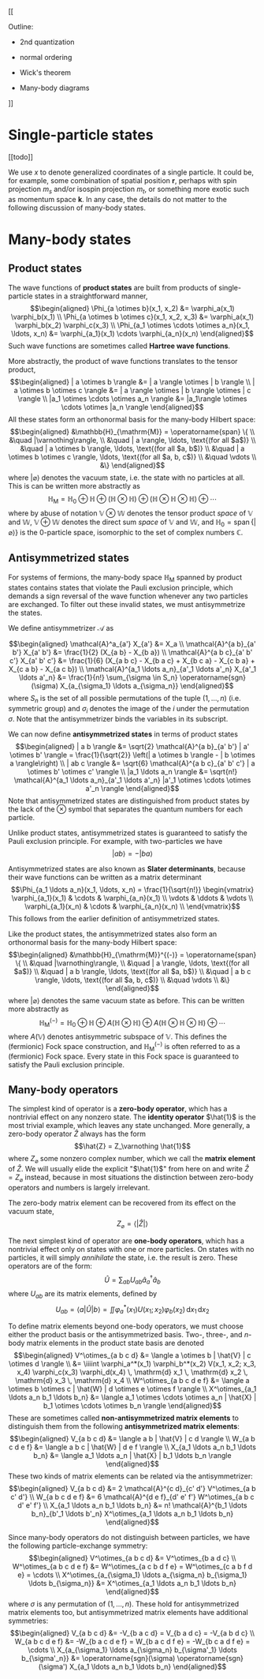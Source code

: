 [[

Outline:

- 2nd quantization

- normal ordering

- Wick's theorem

- Many-body diagrams

]]

# Single-particle states

[[todo]]

We use $x$ to denote generalized coordinates of a single particle.  It could be, for example, some combination of spatial position $\boldsymbol{r}$, perhaps with spin projection $m_s$ and/or isospin projection $m_t$, or something more exotic such as momentum space $\boldsymbol{k}$.  In any case, the details do not matter to the following discussion of many-body states.

# Many-body states

## Product states

The wave functions of **product states** are built from products of single-particle states in a straightforward manner,
$$\begin{aligned}
\Phi_{a \otimes b}(x_1, x_2) &= \varphi_a(x_1) \varphi_b(x_1) \\
\Phi_{a \otimes b \otimes c}(x_1, x_2, x_3) &= \varphi_a(x_1) \varphi_b(x_2) \varphi_c(x_3) \\
\Phi_{a_1 \otimes \cdots \otimes a_n}(x_1, \ldots, x_n) &= \varphi_{a_1}(x_1) \cdots \varphi_{a_n}(x_n)
\end{aligned}$$
Such wave functions are sometimes called **Hartree wave functions**.

More abstractly, the product of wave functions translates to the tensor product,
$$\begin{aligned}
| a \otimes b \rangle &= | a \rangle \otimes | b \rangle \\
| a \otimes b \otimes c \rangle &= | a \rangle \otimes | b \rangle \otimes | c \rangle \\
|a_1 \otimes \cdots \otimes a_n \rangle &= |a_1\rangle \otimes \cdots \otimes |a_n \rangle
\end{aligned}$$
All these states form an orthonormal basis for the many-body Hilbert space:
$$\begin{aligned}
&\mathbb{H}_{\mathrm{M}} = \operatorname{span} \{ \\
&\quad |\varnothing\rangle, \\
&\quad | a \rangle, \ldots, \text{(for all $a$)} \\
&\quad | a \otimes b \rangle, \ldots, \text{(for all $a, b$)} \\
&\quad | a \otimes b \otimes c \rangle, \ldots, \text{(for all $a, b, c$)} \\
&\quad \vdots \\
&\}
\end{aligned}$$
where $|\varnothing\rangle$ denotes the vacuum state, i.e. the state with no particles at all.  This is can be written more abstractly as
$$\mathbb{H}_{\mathrm{M}} = \mathbb{H}_0 \oplus \mathbb{H} \oplus (\mathbb{H} \otimes \mathbb{H}) \oplus (\mathbb{H} \otimes \mathbb{H} \otimes \mathbb{H}) \oplus \cdots$$
where by abuse of notation $\mathbb{V} \otimes \mathbb{W}$ denotes the tensor product *space* of $\mathbb{V}$ and $\mathbb{W}$, $\mathbb{V} \oplus \mathbb{W}$ denotes the direct sum *space* of $\mathbb{V}$ and $\mathbb{W}$, and $\mathbb{H}_0 = \operatorname{span}\{|\varnothing\rangle\}$ is the 0-particle space, isomorphic to the set of complex numbers $\mathbb{C}$.

## Antisymmetrized states

For systems of fermions, the many-body space $\mathbb{H}_{\mathrm{M}}$ spanned by product states contains states that violate the Pauli exclusion principle, which demands a sign reversal of the wave function whenever any two particles are exchanged.  To filter out these invalid states, we must antisymmetrize the states.

We define antisymmetrizer $\mathcal{A}$ as

$$\begin{aligned}
\mathcal{A}^a_{a'} X_{a'} &= X_a \\
\mathcal{A}^{a b}_{a' b'} X_{a' b'} &= \frac{1}{2} (X_{a b} - X_{b a}) \\
\mathcal{A}^{a b c}_{a' b' c'} X_{a' b' c'} &= \frac{1}{6} (X_{a b c} - X_{b a c} + X_{b c a} - X_{c b a} + X_{c a b} - X_{a c b}) \\
\mathcal{A}^{a_1 \ldots a_n}_{a'_1 \ldots a'_n} X_{a'_1 \ldots a'_n} &= \frac{1}{n!} \sum_{\sigma \in S_n} \operatorname{sgn}(\sigma) X_{a_{\sigma_1} \ldots a_{\sigma_n}}
\end{aligned}$$
where $S_n$ is the set of all possible permutations of the tuple $(1, \ldots, n)$ (i.e. symmetric group) and $\sigma_i$ denotes the image of the $i$ under the permutation $\sigma$.  Note that the antisymmetrizer binds the variables in its subscript.

We can now define **antisymmetrized states** in terms of product states
$$\begin{aligned}
| a b \rangle &= \sqrt{2} \mathcal{A}^{a b}_{a' b'} | a' \otimes b' \rangle = \frac{1}{\sqrt{2}} \left(| a \otimes b \rangle - | b \otimes a \rangle\right) \\
| ab c \rangle &= \sqrt{6} \mathcal{A}^{a b c}_{a' b' c'} | a \otimes b' \otimes c' \rangle \\
|a_1 \ldots a_n \rangle &= \sqrt{n!} \mathcal{A}^{a_1 \ldots a_n}_{a'_1 \ldots a'_n} |a'_1 \otimes \cdots \otimes a'_n \rangle
\end{aligned}$$
Note that antisymmetrized states are distinguished from product states by the lack of the $\otimes$ symbol that separates the quantum numbers for each particle.

Unlike product states, antisymmetrized states is guaranteed to satisfy the Pauli exclusion principle.  For example, with two-particles we have
$$| a b \rangle = - | b a \rangle$$

Antisymmetrized states are also known as **Slater determinants**, because their wave functions can be written as a matrix determinant
$$\Phi_{a_1 \ldots a_n}(x_1, \ldots, x_n) =
  \frac{1}{\sqrt{n!}}
  \begin{vmatrix}
    \varphi_{a_1}(x_1) & \cdots & \varphi_{a_n}(x_1) \\
    \vdots & \ddots & \vdots \\
    \varphi_{a_1}(x_n) & \cdots & \varphi_{a_n}(x_n) \\
  \end{vmatrix}$$
This follows from the earlier definition of antisymmetrized states.

Like the product states, the antisymmetrized states also form an orthonormal basis for the many-body Hilbert space:
$$\begin{aligned}
&\mathbb{H}_{\mathrm{M}}^{(-)} = \operatorname{span} \{ \\
&\quad |\varnothing\rangle, \\
&\quad | a \rangle, \ldots, \text{(for all $a$)} \\
&\quad | a b \rangle, \ldots, \text{(for all $a, b$)} \\
&\quad | a b c \rangle, \ldots, \text{(for all $a, b, c$)} \\
&\quad \vdots \\
&\}
\end{aligned}$$
where $|\varnothing\rangle$ denotes the same vacuum state as before.  This can be written more abstractly as
$$\mathbb{H}_{\mathrm{M}}^{(-)} = \mathbb{H}_0 \oplus \mathbb{H} \oplus A(\mathbb{H} \otimes \mathbb{H}) \oplus A(\mathbb{H} \otimes \mathbb{H} \otimes \mathbb{H}) \oplus \cdots$$
where $A(\mathbb{V})$ denotes antisymmetric subspace of $\mathbb{V}$.  This defines the (fermionic) Fock space construction, and $\mathbb{H}_{\mathrm{M}}^{(-)}$ is often referred to as a (fermionic) Fock space.  Every state in this Fock space is guaranteed to satisfy the Pauli exclusion principle.

## Many-body operators

The simplest kind of operator is a **zero-body operator**, which has a nontrivial effect on any nonzero state.  The **identity operator** $\hat{1}$ is the most trivial example, which leaves any state unchanged.  More generally, a zero-body operator $\hat{Z}$ always has the form
$$\hat{Z} = Z_\varnothing \hat{1}$$
where $Z_\varnothing$ some nonzero complex number, which we call the **matrix element** of $\hat{Z}$.
We will usually elide the explicit "$\hat{1}$" from here on and write $\hat{Z} = Z_\varnothing$ instead, because in most situations the distinction between zero-body operators and numbers is largely irrelevant.

The zero-body matrix element can be recovered from its effect on the vacuum state,
$$Z_\varnothing = \langle  | \hat{Z} | \rangle$$

The next simplest kind of operator are **one-body operators**, which has a nontrivial effect only on states with one or more particles.  On states with no particles, it will simply *annihilate* the state, i.e. the result is zero.  These operators are of the form:
$$\hat{U} = \sum_{a b} U_{a b} \hat{a}_a^\dagger \hat{a}_b$$
where $U_{a b}$ are its matrix elements, defined by
$$U_{a b} = \langle a | \hat{U} | b \rangle = \iint \varphi_a^*(x_1) U(x_1; x_2) \varphi_b(x_2) \, \mathrm{d} x_1 \, \mathrm{d} x_2$$

To define matrix elements beyond one-body operators, we must choose either the product basis or the antisymmetrized basis.  Two-, three-, and $n$-body matrix elements in the product state basis are denoted
$$\begin{aligned}
V^\otimes_{a b c d} &= \langle a \otimes b | \hat{V} | c \otimes d \rangle \\
&= \iiiint \varphi_a^*(x_1) \varphi_b^*(x_2) V(x_1, x_2; x_3, x_4) \varphi_c(x_3) \varphi_d(x_4) \, \mathrm{d} x_1 \, \mathrm{d} x_2 \, \mathrm{d} x_3 \, \mathrm{d} x_4 \\
W^\otimes_{a b c d e f} &= \langle a \otimes b \otimes c | \hat{W} | d \otimes e \otimes f \rangle \\
X^\otimes_{a_1 \ldots a_n b_1 \ldots b_n} &= \langle a_1 \otimes \cdots \otimes a_n | \hat{X} | b_1 \otimes \cdots \otimes b_n \rangle
\end{aligned}$$
These are sometimes called **non-antisymmetrized matrix elements** to distinguish them from the following **antisymmetrized matrix elements**:
$$\begin{aligned}
V_{a b c d} &= \langle a b | \hat{V} | c d \rangle \\
W_{a b c d e f} &= \langle a b c | \hat{W} | d e f \rangle \\
X_{a_1 \ldots a_n b_1 \ldots b_n} &= \langle a_1 \ldots a_n | \hat{X} | b_1 \ldots b_n \rangle
\end{aligned}$$
These two kinds of matrix elements can be related via the antisymmetrizer:
$$\begin{aligned}
V_{a b c d} &= 2 \mathcal{A}^{c d}_{c' d'} V^\otimes_{a b c' d'} \\
W_{a b c d e f} &= 6 \mathcal{A}^{d e f}_{d' e' f'}  W^\otimes_{a b c d' e' f'} \\
X_{a_1 \ldots a_n b_1 \ldots b_n} &= n! \mathcal{A}^{b_1 \ldots b_n}_{b'_1 \ldots b'_n}  X^\otimes_{a_1 \ldots a_n b_1 \ldots b_n}
\end{aligned}$$

Since many-body operators do not distinguish between particles, we have the following particle-exchange symmetry:
$$\begin{aligned}
V^\otimes_{a b c d} &= V^\otimes_{b a d c} \\
W^\otimes_{a b c d e f} &= W^\otimes_{a c b d f e} = W^\otimes_{c a b f d e} = \cdots \\
X^\otimes_{a_{\sigma_1} \ldots a_{\sigma_n} b_{\sigma_1} \ldots b_{\sigma_n}} &= X^\otimes_{a_1 \ldots a_n b_1 \ldots b_n}
\end{aligned}$$
where $\sigma$ is any permutation of $(1, \ldots, n)$.  These hold for antisymmetrized matrix elements too, but antisymmetrized matrix elements have additional symmetries:
$$\begin{aligned}
V_{a b c d} &= -V_{b a c d}  = V_{b a d c} = -V_{a b d c} \\
W_{a b c d e f} &= -W_{b a c d e f} = W_{b a c d f e} = -W_{b c a d f e} = \cdots \\
X_{a_{\sigma_1} \ldots a_{\sigma_n} b_{\sigma'_1} \ldots b_{\sigma'_n}} &= \operatorname{sgn}(\sigma) \operatorname{sgn}(\sigma') X_{a_1 \ldots a_n b_1 \ldots b_n}
\end{aligned}$$
